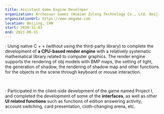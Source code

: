 ```yaml
---
title: Assistant Game Engine Developer
organization: Archosuar Games (Huaian Zulong Technology Co., Ltd. Beijing Branch)
organizationUrl: https://www.mmgame.com
location: Beijing, CHN
start: 2020-11-03
end: 2021-06-31
---
```



·	Using native C + + (without using the third-party library) to complete the development of **a CPU-based render engine** with a relatively systematic mathematical library related to computer graphics. The render engine supports the rendering of obj models with BMP maps, the setting of light, the generation of shadow, the rendering of shadow map and other functions for the objects in the scene through keyboard or mouse interaction.

<br>

·	Participated in the client-side development of the game named Project I, and completed the development of some of the **interfaces**, as well as other **UI related functions** such as functions of edition answering activity, account switching, card presentation, cloth-changing arena, etc.




<br>
